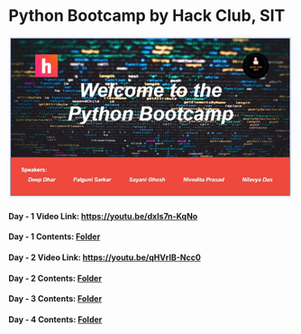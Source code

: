 # Python Bootcamp by Hack Club, SIT

![image](https://github.com/Hack-Club-SIT/Python-Bootcamp/blob/main/assets/Banner.JPG)

#### Day - 1 Video Link: https://youtu.be/dxIs7n-KqNo
#### Day - 1 Contents: [Folder](https://github.com/Hack-Club-SIT/Python-Bootcamp/tree/main/Day%20-%201)
#### Day - 2 Video Link: https://youtu.be/qHVrIB-Ncc0
#### Day - 2 Contents: [Folder](https://github.com/Hack-Club-SIT/Python-Bootcamp/tree/main/Day%20-%202)
#### Day - 3 Contents: [Folder](https://github.com/Hack-Club-SIT/Python-Bootcamp/tree/main/Day%20-%203)
#### Day - 4 Contents: [Folder](https://github.com/Hack-Club-SIT/Python-Bootcamp/tree/main/Day%20-%204)
